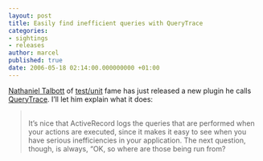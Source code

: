 ```yaml
---
layout: post
title: Easily find inefficient queries with QueryTrace
categories:
- sightings
- releases
author: marcel
published: true
date: 2006-05-18 02:14:00.000000000 +01:00
---
```

<p><a href="http://blog.talbott.ws/">Nathaniel Talbott</a> of <a href="http://stdlib.rubyonrails.org/libdoc/test/unit/rdoc/classes/Test/Unit.html">test/unit</a> fame has just released a new plugin he calls <a href="http://blog.talbott.ws/articles/2006/05/17/querytrace-my-first-official-rails-plugin">QueryTrace</a>. I&#8217;ll let him explain what it does:<br />
<blockquote><br />
It’s nice that ActiveRecord logs the queries that are performed when your actions are executed, since it makes it easy to see when you have serious inefficiencies in your application. The next question, though, is always, “OK, so where are those being run from?</p>
